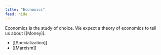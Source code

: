 ```yaml
---
title: "Economics"
feed: hide
---
```


Economics is the study of choice. We expect a theory of economics to tell us about [[Money]]. 

* [[Specialization]]
* [[Marxism]]